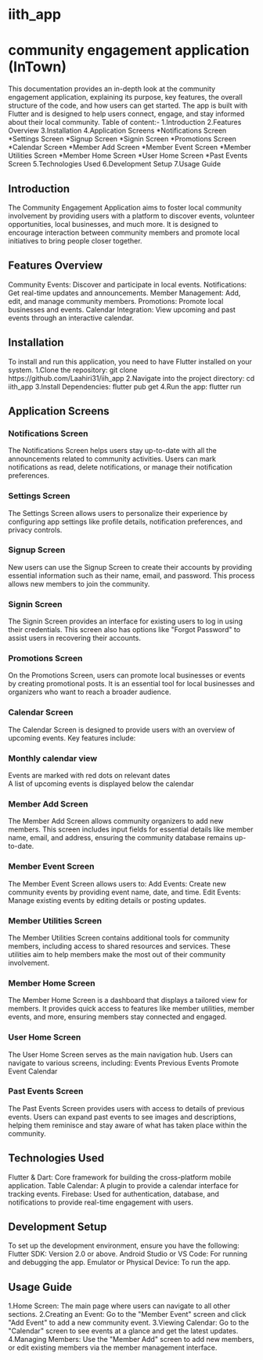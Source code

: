 # iith_app
<h1>community engagement application (InTown)</h1>
This documentation provides an in-depth look at the community engagement application, explaining its purpose, key features, the overall structure of the code, and how users can get started. The app is built with Flutter and is designed to help users connect, engage, and stay informed about their local community.
Table of content:-
1.Introduction
2.Features Overview
3.Installation
4.Application Screens
  *Notifications Screen
  *Settings Screen
  *Signup Screen
  *Signin Screen
  *Promotions Screen
  *Calendar Screen
  *Member Add Screen
  *Member Event Screen
  *Member Utilities Screen
  *Member Home Screen
  *User Home Screen
  *Past Events Screen
5.Technologies Used
6.Development Setup
7.Usage Guide
<h2>Introduction</h2>
The Community Engagement Application aims to foster local community involvement by providing users with a platform to discover events, volunteer opportunities, local businesses, and much more. It is designed to encourage interaction between community members and promote local initiatives to bring people closer together.
<h2>Features Overview</h2>
    Community Events: Discover and participate in local events.
    Notifications: Get real-time updates and announcements.
    Member Management: Add, edit, and manage community members.
    Promotions: Promote local businesses and events.
    Calendar Integration: View upcoming and past events through an interactive calendar.
<h2>Installation</h2>
To install and run this application, you need to have Flutter installed on your system.
1.Clone the repository:
  git clone https://github.com/Laahiri31/iih_app
2.Navigate into the project directory:
  cd iith_app
3.Install Dependencies:
  flutter pub get
4.Run the app:
  flutter run
<h2>Application Screens</h2>
<h3>Notifications Screen</h3>
The Notifications Screen helps users stay up-to-date with all the announcements related to community activities. Users can mark notifications as read, delete notifications, or manage their notification preferences.
<h3>Settings Screen</h3>
The Settings Screen allows users to personalize their experience by configuring app settings like profile details, notification preferences, and privacy controls.
<h3>Signup Screen</h3>
New users can use the Signup Screen to create their accounts by providing essential information such as their name, email, and password. This process allows new members to join the community.
<h3>Signin Screen</h3>
The Signin Screen provides an interface for existing users to log in using their credentials. This screen also has options like "Forgot Password" to assist users in recovering their accounts.
<h3>Promotions Screen</h3>
On the Promotions Screen, users can promote local businesses or events by creating promotional posts. It is an essential tool for local businesses and organizers who want to reach a broader audience.
<h3>Calendar Screen</h3>
The Calendar Screen is designed to provide users with an overview of upcoming events. Key features include:
<h3>Monthly calendar view</h3>
Events are marked with red dots on relevant dates<br>A list of upcoming events is displayed below the calendar
<h3>Member Add Screen</h3>
The Member Add Screen allows community organizers to add new members. This screen includes input fields for essential details like member name, email, and address, ensuring the community database remains up-to-date.
<h3>Member Event Screen</h3>
The Member Event Screen allows users to:
    Add Events: Create new community events by providing event name, date, and time.
    Edit Events: Manage existing events by editing details or posting updates.
<h3>Member Utilities Screen</h3>
The Member Utilities Screen contains additional tools for community members, including access to shared resources and services. These utilities aim to help members make the most out of their community involvement.
<h3>Member Home Screen</h3>
The Member Home Screen is a dashboard that displays a tailored view for members. It provides quick access to features like member utilities, member events, and more, ensuring members stay connected and engaged.
<h3>User Home Screen</h3>
The User Home Screen serves as the main navigation hub. Users can navigate to various screens, including:
    Events
    Previous Events
    Promote
    Event Calendar
<h3>Past Events Screen</h3>
The Past Events Screen provides users with access to details of previous events. Users can expand past events to see images and descriptions, helping them reminisce and stay aware of what has taken place within the community.
<h2>Technologies Used</h2>
  Flutter & Dart: Core framework for building the cross-platform mobile application.
  Table Calendar: A plugin to provide a calendar interface for tracking events.
  Firebase: Used for authentication, database, and notifications to provide real-time engagement with users.
<h2>Development Setup</h2>
To set up the development environment, ensure you have the following:
    Flutter SDK: Version 2.0 or above.
    Android Studio or VS Code: For running and debugging the app.
    Emulator or Physical Device: To run the app.
<h2>Usage Guide</h2>
1.Home Screen: The main page where users can navigate to all other sections.
2.Creating an Event: Go to the "Member Event" screen and click "Add Event" to add a new community event.
3.Viewing Calendar: Go to the "Calendar" screen to see events at a glance and get the latest updates.
4.Managing Members: Use the "Member Add" screen to add new members, or edit existing members via the member management interface.

